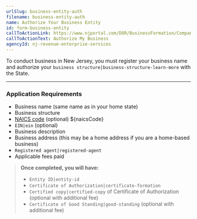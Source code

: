 ```yaml
---
urlSlug: business-entity-auth
filename: business-entity-auth
name: Authorize Your Business Entity
id: form-business-entity
callToActionLink: https://www.njportal.com/DOR/BusinessFormation/CompanyInformation/BusinessName
callToActionText: Authorize My Business
agencyId: nj-revenue-enterprise-services
---
```

To conduct business in New Jersey, you must
register your business name and authorize your `business structure|business-structure-learn-more` with the State.

- - -

### Application Requirements

* Business name (same name as in your home state)
* Business structure
* [NAICS code](/tasks/determine-naics-code) (optional) ${naicsCode}
*  `EIN|ein` (optional)
* Business description
* Business address (this may be a home address if you are a home-based business)
*  `Registered agent|registered-agent` 
* Applicable fees paid

> **Once completed, you will have:**
>
> *  `Entity ID|entity-id` 
> *  `Certificate of Authorization|certificate-formation` 
> *  `Certified copy|certified-copy` of Certificate of Authorization (optional with additional fee)
> *  `Certificate of Good Standing|good-standing` (optional with additional fee)